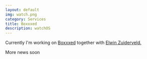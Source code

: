 ```yaml
---
layout: default
img: watch.png
category: Services
title: Boxxxed
description: watchOS
---
```


Currently I'm working on <a href="https://boxxxed.nl">Boxxxed</a> together with <a href="https://elwinzuiderveld.nl">Elwin Zuiderveld.</a>
<p>More news soon</p>
